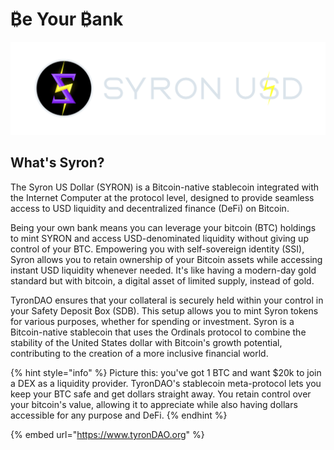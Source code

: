 # ₿e Your ₿ank

![](./ssi_syronU$D_isologotipo_H.png)

## What's Syron?

The Syron US Dollar (SYRON) is a Bitcoin-native stablecoin integrated with the Internet Computer at the protocol level, designed to provide seamless access to USD liquidity and decentralized finance (DeFi) on Bitcoin.

Being your own bank means you can leverage your bitcoin (BTC) holdings to mint SYRON and access USD-denominated liquidity without giving up control of your BTC. Empowering you with self-sovereign identity (SSI), Syron allows you to retain ownership of your Bitcoin assets while accessing instant USD liquidity whenever needed. It's like having a modern-day gold standard but with bitcoin, a digital asset of limited supply, instead of gold.

TyronDAO ensures that your collateral is securely held within your control in your Safety Deposit ₿ox (SDB). This setup allows you to mint Syron tokens for various purposes, whether for spending or investment. Syron is a Bitcoin-native stablecoin that uses the Ordinals protocol to combine the stability of the United States dollar with Bitcoin's growth potential, contributing to the creation of a more inclusive financial world.

{% hint style="info" %}
Picture this: you've got 1 BTC and want $20k to join a DEX as a liquidity provider. TyronDAO's stablecoin meta-protocol lets you keep your BTC safe and get dollars straight away. You retain control over your bitcoin's value, allowing it to appreciate while also having dollars accessible for any purpose and DeFi.
{% endhint %}

{% embed url="https://www.tyronDAO.org" %}
